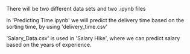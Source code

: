 There will be two different data sets and two .ipynb files

In 'Predicting Time.ipynb' we will predict the delivery time based on the sorting time, by using 'delivery_time.csv'

'Salary_Data.csv' is used in 'Salary Hike', where we can predict salary based on the years of experience.
